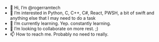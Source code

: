 - 👋 Hi, I’m @rogerramtech
- 👀 I’m interested in Python, C, C++, C#, React, PWSH, a bit of swift and anything else that I may need to do a task
- 🌱 I’m currently learning.  Yep. constantly learning.
- 💞️ I’m looking to collaborate on more rest. ;)
- 📫 How to reach me. Probably no need to really.

<!---
rogerramtech/rogerramtech is a ✨ special ✨ repository because its `README.md` (this file) appears on your GitHub profile.
You can click the Preview link to take a look at your changes.
--->
